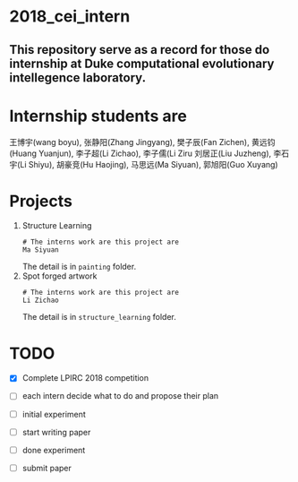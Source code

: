 # 2018_cei_intern
## This repository serve as a record for those do internship at Duke computational evolutionary intellegence laboratory. 

# Internship students are
王博宇(wang boyu), 张静阳(Zhang Jingyang), 樊子辰(Fan Zichen), 黄远钧(Huang Yuanjun), 李子超(Li Zichao), 李子儒(Li Ziru
刘居正(Liu Juzheng), 李石宇(Li Shiyu), 胡豪竞(Hu Haojing), 马思远(Ma Siyuan), 郭旭阳(Guo Xuyang)
# Projects
1. Structure Learning
    ```Shell 
    # The interns work are this project are
    Ma Siyuan
    ```
    The detail is in `painting` folder.
2. Spot forged artwork
    ```Shell 
    # The interns work are this project are
    Li Zichao
    ```
    The detail is in `structure_learning` folder.
    
 # TODO
 - [x] Complete LPIRC 2018 competition
 - [ ] each intern decide what to do and propose their plan
 - [ ] initial experiment
 - [ ] start writing paper
 - [ ] done experiment 
 - [ ] submit paper

